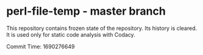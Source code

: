 # perl-file-temp - master branch

This repository contains frozen state of the repository.
Its history is cleared. It is used only for static code
analysis with Codacy.

Commit Time: 1690276649